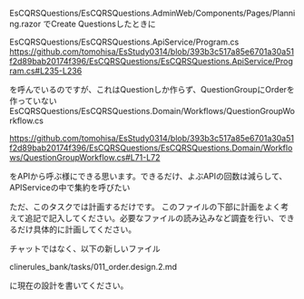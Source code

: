 EsCQRSQuestions/EsCQRSQuestions.AdminWeb/Components/Pages/Planning.razor
でCreate Questionsしたときに

EsCQRSQuestions/EsCQRSQuestions.ApiService/Program.cs
https://github.com/tomohisa/EsStudy0314/blob/393b3c517a85e6701a30a51f2d89bab20174f396/EsCQRSQuestions/EsCQRSQuestions.ApiService/Program.cs#L235-L236

を呼んでいるのですが、これはQuestionしか作らず、QuestionGroupにOrderを作っていない
EsCQRSQuestions/EsCQRSQuestions.Domain/Workflows/QuestionGroupWorkflow.cs


https://github.com/tomohisa/EsStudy0314/blob/393b3c517a85e6701a30a51f2d89bab20174f396/EsCQRSQuestions/EsCQRSQuestions.Domain/Workflows/QuestionGroupWorkflow.cs#L71-L72

をAPIから呼ぶ様にできる思います。できるだけ、よぶAPIの回数は減らして、APIServiceの中で集約を呼びたい

ただ、このタスクでは計画するだけです。
このファイルの下部に計画をよく考えて追記で記入してください。必要なファイルの読み込みなど調査を行い、できるだけ具体的に計画してください。

チャットではなく、以下の新しいファイル

clinerules_bank/tasks/011_order.design.2.md

に現在の設計を書いてください。


